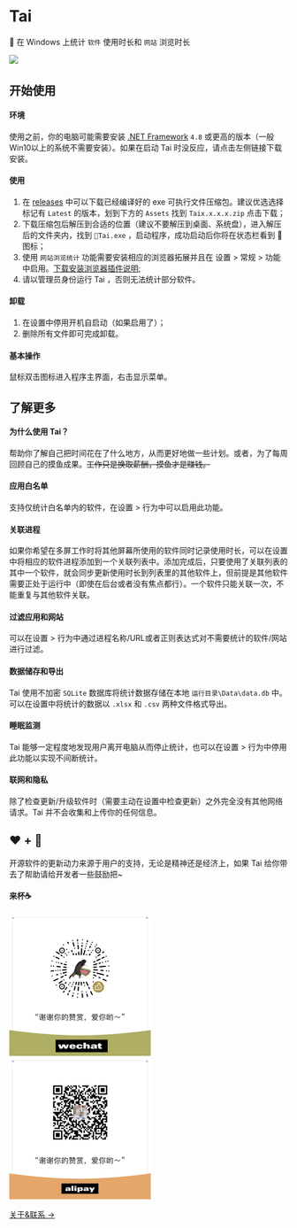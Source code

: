 # Tai
👻 在 Windows 上统计 `软件` 使用时长和 `网站` 浏览时长

<img src="index.jpg" width=600 />

## 开始使用

#### 环境

使用之前，你的电脑可能需要安装 [.NET Framework](https://dotnet.microsoft.com/en-us/download/dotnet-framework) `4.8` 或更高的版本（一般Win10以上的系统不需要安装）。如果在启动 Tai 时没反应，请点击左侧链接下载安装。

#### 使用

1. 在 [releases](https://github.com/Planshit/Tai/releases) 中可以下载已经编译好的 exe 可执行文件压缩包。建议优选选择标记有 `Latest` 的版本，划到下方的 `Assets` 找到 `Taix.x.x.x.zip` 点击下载；
2. 下载压缩包后解压到合适的位置（建议不要解压到桌面、系统盘），进入解压后的文件夹内，找到 `👻Tai.exe` ，启动程序，成功启动后你将在状态栏看到 👻 图标；
3. 使用 `网站浏览统计` 功能需要安装相应的浏览器拓展并且在 设置 > 常规 > 功能中启用。[下载安装浏览器插件说明](https://github.com/Planshit/Tai/discussions/279);
4. 请以管理员身份运行 Tai ，否则无法统计部分软件。

#### 卸载

1. 在设置中停用开机自启动（如果启用了）；
2. 删除所有文件即可完成卸载。

#### 基本操作

鼠标双击图标进入程序主界面，右击显示菜单。

## 了解更多

#### 为什么使用 Tai？

帮助你了解自己把时间花在了什么地方，从而更好地做一些计划。或者，为了每周回顾自己的摸鱼成果。~~工作只是换取薪酬，摸鱼才是赚钱。~~

#### 应用白名单

支持仅统计白名单内的软件，在设置 > 行为中可以启用此功能。

#### 关联进程

如果你希望在多屏工作时将其他屏幕所使用的软件同时记录使用时长，可以在设置中将相应的软件进程添加到一个关联列表中。添加完成后，只要使用了关联列表的其中一个软件，就会同步更新使用时长到列表里的其他软件上，但前提是其他软件需要正处于运行中（即使在后台或者没有焦点都行）。一个软件只能关联一次，不能重复与其他软件关联。

#### 过滤应用和网站

可以在设置 > 行为中通过进程名称/URL或者正则表达式对不需要统计的软件/网站进行过滤。

#### 数据储存和导出

Tai 使用不加密 `SQLite` 数据库将统计数据存储在本地 `运行目录\Data\data.db` 中。可以在设置中将统计的数据以 `.xlsx` 和 `.csv` 两种文件格式导出。

#### 睡眠监测

Tai 能够一定程度地发现用户离开电脑从而停止统计，也可以在设置 > 行为中停用此功能以实现不间断统计。

#### 联网和隐私

除了检查更新/升级软件时（需要主动在设置中检查更新）之外完全没有其他网络请求。Tai 并不会收集和上传你的任何信息。

##  ❤️ + 👻

开源软件的更新动力来源于用户的支持，无论是精神还是经济上，如果 Tai 给你带去了帮助请给开发者一些鼓励把~

#### 来杯☕

<img src="https://github.com/noberumotto/noberumotto/raw/master/wechat.jpg" width="256px"/> <img src="https://github.com/noberumotto/noberumotto/raw/master/alipay.jpg" width="256px" />

[关于&联系 →](https://github.com/noberumotto/noberumotto/blob/master/about.md)
